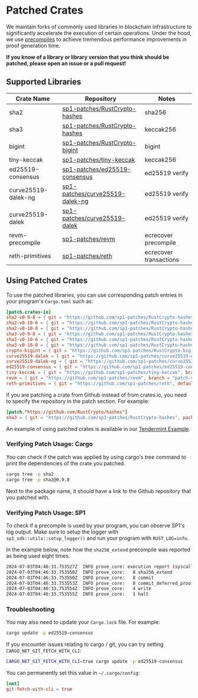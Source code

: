 # Patched Crates

We maintain forks of commonly used libraries in blockchain infrastructure to significantly accelerate the execution of certain operations.
Under the hood, we use [precompiles](./precompiles.md) to achieve tremendous performance improvements in proof generation time.

**If you know of a library or library version that you think should be patched, please open an issue or a pull request!**

## Supported Libraries

| Crate Name          | Repository                                                                            | Notes                  |
| ------------------- | ------------------------------------------------------------------------------------- | ---------------------- |
| sha2                | [sp1-patches/RustCrypto-hashes](https://github.com/sp1-patches/RustCrypto-hashes)     | sha256                 |
| sha3                | [sp1-patches/RustCrypto-hashes](https://github.com/sp1-patches/RustCrypto-hashes)     | keccak256              |
| bigint              | [sp1-patches/RustCrypto-bigint](https://github.com/sp1-patches/RustCrypto-bigint)     | bigint                 |
| tiny-keccak         | [sp1-patches/tiny-keccak](https://github.com/sp1-patches/tiny-keccak)                 | keccak256              |
| ed25519-consensus   | [sp1-patches/ed25519-consensus](http://github.com/sp1-patches/ed25519-consensus)      | ed25519 verify         |
| curve25519-dalek-ng | [sp1-patches/curve25519-dalek-ng](https://github.com/sp1-patches/curve25519-dalek-ng) | ed25519 verify         |
| curve25519-dalek    | [sp1-patches/curve25519-dalek](https://github.com/sp1-patches/curve25519-dalek)       | ed25519 verify         |
| revm-precompile     | [sp1-patches/revm](https://github.com/sp1-patches/revm)                               | ecrecover precompile   |
| reth-primitives     | [sp1-patches/reth](https://github.com/sp1-patches/reth)                               | ecrecover transactions |

## Using Patched Crates

To use the patched libraries, you can use corresponding patch entries in your program's `Cargo.toml` such as:

```toml
[patch.crates-io]
sha2-v0-9-8 = { git = "https://github.com/sp1-patches/RustCrypto-hashes", package = "sha2", branch = "patch-sha2-v0.9.8" }
sha2-v0-10-6 = { git = "https://github.com/sp1-patches/RustCrypto-hashes", package = "sha2", branch = "patch-sha2-v0.10.6" }
sha2-v0-10-8 = { git = "https://github.com/sp1-patches/RustCrypto-hashes", package = "sha2", branch = "patch-sha2-v0.10.8" }
sha3-v0-9-8 = { git = "https://github.com/sp1-patches/RustCrypto-hashes", package = "sha3", branch = "patch-sha3-v0.9.8" }
sha3-v0-10-6 = { git = "https://github.com/sp1-patches/RustCrypto-hashes", package = "sha3", branch = "patch-sha3-v0.10.6" }
sha3-v0-10-8 = { git = "https://github.com/sp1-patches/RustCrypto-hashes", package = "sha3", branch = "patch-sha3-v0.10.8" }
crypto-bigint = { git = "https://github.com/sp1-patches/RustCrypto-bigint", branch = "patch-v0.5.5" }
curve25519-dalek = { git = "https://github.com/sp1-patches/curve25519-dalek", branch = "patch-v4.1.1" }
curve25519-dalek-ng = { git = "https://github.com/sp1-patches/curve25519-dalek-ng", branch = "patch-v4.1.1" }
ed25519-consensus = { git = "https://github.com/sp1-patches/ed25519-consensus", branch = "patch-v2.1.0" }
tiny-keccak = { git = "https://github.com/sp1-patches/tiny-keccak", branch = "patch-v2.0.2" }
revm = { git = "https://github.com/sp1-patches/revm", branch = "patch-v5.0.0" }
reth-primitives = { git = "https://github.com/sp1-patches/reth", default-features = false, branch = "sp1-reth" }
```

If you are patching a crate from Github instead of from crates.io, you need to specify the
repository in the patch section. For example:

```toml
[patch."https://github.com/RustCrypto/hashes"]
sha3 = { git = "https://github.com/sp1-patches/RustCrypto-hashes", package = "sha3", branch = "patch-sha3-v0.10.8" }
```

An example of using patched crates is available in our [Tendermint Example](https://github.com/succinctlabs/sp1/blob/main/examples/tendermint/program/Cargo.toml#L22-L25).

### Verifying Patch Usage: Cargo

You can check if the patch was applied by using cargo's tree command to print the dependencies of the crate you patched.

```bash
cargo tree -p sha2
cargo tree -p sha2@0.9.8
```

Next to the package name, it should have a link to the Github repository that you patched with.

### Verifying Patch Usage: SP1

To check if a precompile is used by your program, you can observe SP1's log output. Make sure to setup the logger with `sp1_sdk::utils::setup_logger()` and run your program with `RUST_LOG=info`.

In the example below, note how the `sha256_extend` precompile was reported as being used eight times.

```bash
2024-07-03T04:46:33.753527Z  INFO prove_core: execution report (syscall counts):
2024-07-03T04:46:33.753550Z  INFO prove_core:   8 sha256_extend
2024-07-03T04:46:33.753550Z  INFO prove_core:   8 commit
2024-07-03T04:46:33.753553Z  INFO prove_core:   8 commit_deferred_proofs
2024-07-03T04:46:33.753554Z  INFO prove_core:   4 write
2024-07-03T04:46:33.753555Z  INFO prove_core:   1 halt
```

### Troubleshooting

You may also need to update your `Cargo.lock` file. For example:

```bash
cargo update -p ed25519-consensus
```

If you encounter issues relating to cargo / git, you can try setting `CARGO_NET_GIT_FETCH_WITH_CLI`:

```bash
CARGO_NET_GIT_FETCH_WITH_CLI=true cargo update -p ed25519-consensus
```

You can permanently set this value in `~/.cargo/config`:

```toml
[net]
git-fetch-with-cli = true
```
